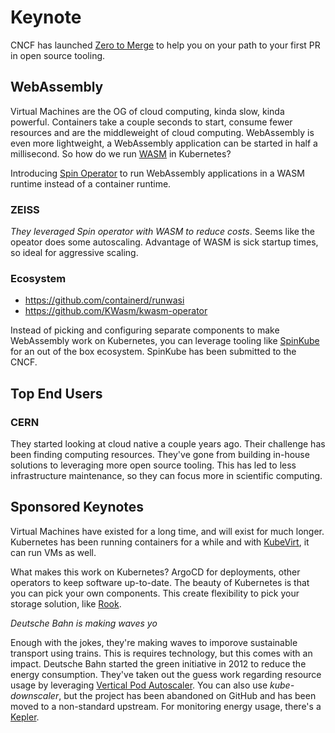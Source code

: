 # Keynote

CNCF has launched [Zero to Merge](https://project.linuxfoundation.org/cncf-zero-to-merge-application) to help you on your path
to your first PR in open source tooling.

## WebAssembly

Virtual Machines are the OG of cloud computing, kinda slow, kinda powerful. Containers take a couple seconds to start, consume
fewer resources and are the middleweight of cloud computing. WebAssembly is even more lightweight, a WebAssembly application can
be started in half a millisecond. So how do we run [WASM](https://webassembly.org/) in Kubernetes?

Introducing [Spin Operator](https://github.com/spinkube/spin-operator) to run WebAssembly applications in a WASM runtime
instead of a container runtime.

### ZEISS

_They leveraged Spin operator with WASM to reduce costs_. Seems like the opeator does some autoscaling. Advantage of WASM is sick startup times,
so ideal for aggressive scaling.

### Ecosystem

- <https://github.com/containerd/runwasi>
- <https://github.com/KWasm/kwasm-operator>

Instead of picking and configuring separate components to make WebAssembly work on Kubernetes, you can leverage tooling like
[SpinKube](https://www.spinkube.dev/) for an out of the box ecosystem. SpinKube has been submitted to the CNCF. 

## Top End Users

### CERN

They started looking at cloud native a couple years ago. Their challenge has been finding computing resources. They've gone
from building in-house solutions to leveraging more open source tooling. This has led to less infrastructure maintenance, so they
can focus more in scientific computing.

## Sponsored Keynotes

Virtual Machines have existed for a long time, and will exist for much longer. Kubernetes has been running containers for a while
and with [KubeVirt](https://kubevirt.io/), it can run VMs as well.

What makes this work on Kubernetes? ArgoCD for deployments, other operators to keep software up-to-date. The beauty of Kubernetes
is that you can pick your own components. This create flexibility to pick your storage solution, like [Rook](https://rook.io/).

_Deutsche Bahn is making waves yo_

Enough with the jokes, they're making waves to imporove sustainable transport using trains. This is requires technology,
but this comes with an impact. Deutsche Bahn started the green initiative in 2012 to reduce the energy consumption.
They've taken out the guess work regarding resource usage by leveraging [Vertical Pod Autoscaler](https://github.com/kubernetes/autoscaler/tree/master/vertical-pod-autoscaler).
You can also use _kube-downscaler_, but the project has been abandoned on GitHub and has been moved to a non-standard upstream.
For monitoring energy usage, there's a [Kepler](https://github.com/sustainable-computing-io/kepler).
